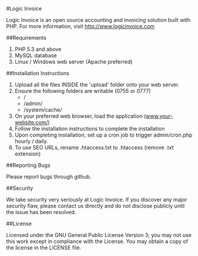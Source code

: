 #Logic Invoice

Logic Invoice is an open source accounting and invoicing solution built with PHP. For more information, visit http://www.logicinvoice.com

##Requirements

1. PHP 5.3 and above
2. MySQL database
3. Linux / Windows web server (Apache preferred)


##Installation Instructions

1. Upload all the files INSIDE the 'upload' folder onto your web server.
2. Ensure the following folders are writable (0755 or 0777)
   - /
   - /admin/
   - /system/cache/
3. On your preferred web browser, load the application (www.your-website.com/)
4. Follow the installation instructions to complete the installation
5. Upon completing installation, set up a cron job to trigger admin/cron.php hourly / daily.
6. To use SEO URLs, rename .htaccess.txt to .htaccess (remove .txt extension)

##Reporting Bugs

Please report bugs through github.

##Security

We take security very seriously at Logic Invoice. If you discover any major security flaw, please contact us directly and do not disclose publicly until the issue has been resolved.

##License

Licensed under the GNU General Public License Version 3; you may not use this work except in compliance with the License. You may obtain a copy of the license in the LICENSE file.
